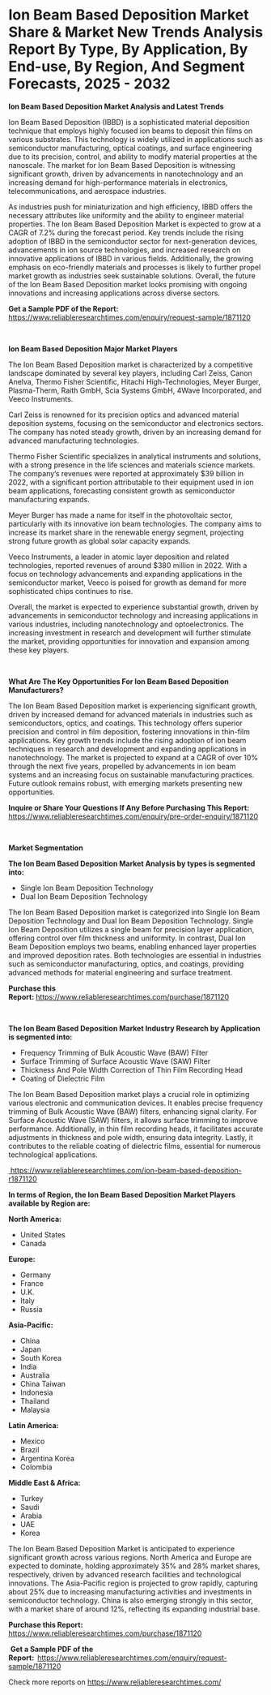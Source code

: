 <p><h1>Ion Beam Based Deposition Market Share & Market New Trends Analysis Report By Type, By Application, By End-use, By Region, And Segment Forecasts, 2025 - 2032</h1></p><p><strong>Ion Beam Based Deposition Market Analysis and Latest Trends</strong></p>
<p><p>Ion Beam Based Deposition (IBBD) is a sophisticated material deposition technique that employs highly focused ion beams to deposit thin films on various substrates. This technology is widely utilized in applications such as semiconductor manufacturing, optical coatings, and surface engineering due to its precision, control, and ability to modify material properties at the nanoscale. The market for Ion Beam Based Deposition is witnessing significant growth, driven by advancements in nanotechnology and an increasing demand for high-performance materials in electronics, telecommunications, and aerospace industries.</p><p>As industries push for miniaturization and high efficiency, IBBD offers the necessary attributes like uniformity and the ability to engineer material properties. The Ion Beam Based Deposition Market is expected to grow at a CAGR of 7.2% during the forecast period. Key trends include the rising adoption of IBBD in the semiconductor sector for next-generation devices, advancements in ion source technologies, and increased research on innovative applications of IBBD in various fields. Additionally, the growing emphasis on eco-friendly materials and processes is likely to further propel market growth as industries seek sustainable solutions. Overall, the future of the Ion Beam Based Deposition market looks promising with ongoing innovations and increasing applications across diverse sectors.</p></p>
<p><strong>Get a Sample PDF of the Report:&nbsp;</strong> <a href="https://www.reliableresearchtimes.com/enquiry/request-sample/1871120?utm_campaign=3281&utm_medium=2&utm_source=Github&utm_content=ia&utm_term=03042025&utm_id=ion-beam-based-deposition">https://www.reliableresearchtimes.com/enquiry/request-sample/1871120</a></p>
<p>&nbsp;</p>
<p><strong>Ion Beam Based Deposition Major Market Players</strong></p>
<p><p>The Ion Beam Based Deposition market is characterized by a competitive landscape dominated by several key players, including Carl Zeiss, Canon Anelva, Thermo Fisher Scientific, Hitachi High-Technologies, Meyer Burger, Plasma-Therm, Raith GmbH, Scia Systems GmbH, 4Wave Incorporated, and Veeco Instruments. </p><p>Carl Zeiss is renowned for its precision optics and advanced material deposition systems, focusing on the semiconductor and electronics sectors. The company has noted steady growth, driven by an increasing demand for advanced manufacturing technologies. </p><p>Thermo Fisher Scientific specializes in analytical instruments and solutions, with a strong presence in the life sciences and materials science markets. The company’s revenues were reported at approximately $39 billion in 2022, with a significant portion attributable to their equipment used in ion beam applications, forecasting consistent growth as semiconductor manufacturing expands.</p><p>Meyer Burger has made a name for itself in the photovoltaic sector, particularly with its innovative ion beam technologies. The company aims to increase its market share in the renewable energy segment, projecting strong future growth as global solar capacity expands.</p><p>Veeco Instruments, a leader in atomic layer deposition and related technologies, reported revenues of around $380 million in 2022. With a focus on technology advancements and expanding applications in the semiconductor market, Veeco is poised for growth as demand for more sophisticated chips continues to rise.</p><p>Overall, the market is expected to experience substantial growth, driven by advancements in semiconductor technology and increasing applications in various industries, including nanotechnology and optoelectronics. The increasing investment in research and development will further stimulate the market, providing opportunities for innovation and expansion among these key players.</p></p>
<p>&nbsp;</p>
<p><strong>What Are The Key Opportunities For Ion Beam Based Deposition Manufacturers?</strong></p>
<p><p>The Ion Beam Based Deposition market is experiencing significant growth, driven by increased demand for advanced materials in industries such as semiconductors, optics, and coatings. This technology offers superior precision and control in film deposition, fostering innovations in thin-film applications. Key growth trends include the rising adoption of ion beam techniques in research and development and expanding applications in nanotechnology. The market is projected to expand at a CAGR of over 10% through the next five years, propelled by advancements in ion beam systems and an increasing focus on sustainable manufacturing practices. Future outlook remains robust, with emerging markets presenting new opportunities.</p></p>
<p><strong>Inquire or Share Your Questions If Any Before Purchasing This Report:</strong> <a href="https://www.reliableresearchtimes.com/enquiry/pre-order-enquiry/1871120?utm_campaign=3281&utm_medium=2&utm_source=Github&utm_content=ia&utm_term=03042025&utm_id=ion-beam-based-deposition">https://www.reliableresearchtimes.com/enquiry/pre-order-enquiry/1871120</a></p>
<p>&nbsp;</p>
<p><strong>Market Segmentation</strong></p>
<p><strong>The Ion Beam Based Deposition Market Analysis by types is segmented into:</strong></p>
<p><ul><li>Single Ion Beam Deposition Technology</li><li>Dual Ion Beam Deposition Technology</li></ul></p>
<p><p>The Ion Beam Based Deposition market is categorized into Single Ion Beam Deposition Technology and Dual Ion Beam Deposition Technology. Single Ion Beam Deposition utilizes a single beam for precision layer application, offering control over film thickness and uniformity. In contrast, Dual Ion Beam Deposition employs two beams, enabling enhanced layer properties and improved deposition rates. Both technologies are essential in industries such as semiconductor manufacturing, optics, and coatings, providing advanced methods for material engineering and surface treatment.</p></p>
<p><strong>Purchase this Report:&nbsp;</strong><a href="https://www.reliableresearchtimes.com/purchase/1871120?utm_campaign=3281&utm_medium=2&utm_source=Github&utm_content=ia&utm_term=03042025&utm_id=ion-beam-based-deposition">https://www.reliableresearchtimes.com/purchase/1871120</a></p>
<p>&nbsp;</p>
<p><strong>The Ion Beam Based Deposition Market Industry Research by Application is segmented into:</strong></p>
<p><ul><li>Frequency Trimming of Bulk Acoustic Wave (BAW) Filter</li><li>Surface Trimming of Surface Acoustic Wave (SAW) Filter</li><li>Thickness And Pole Width Correction of Thin Film Recording Head</li><li>Coating of Dielectric Film</li></ul></p>
<p><p>The Ion Beam Based Deposition market plays a crucial role in optimizing various electronic and communication devices. It enables precise frequency trimming of Bulk Acoustic Wave (BAW) filters, enhancing signal clarity. For Surface Acoustic Wave (SAW) filters, it allows surface trimming to improve performance. Additionally, in thin film recording heads, it facilitates accurate adjustments in thickness and pole width, ensuring data integrity. Lastly, it contributes to the reliable coating of dielectric films, essential for numerous technological applications.</p></p>
<p><a href="https://www.reliableresearchtimes.com/ion-beam-based-deposition-r1871120?utm_campaign=3281&utm_medium=2&utm_source=Github&utm_content=ia&utm_term=03042025&utm_id=ion-beam-based-deposition">&nbsp;https://www.reliableresearchtimes.com/ion-beam-based-deposition-r1871120</a></p>
<p><strong>In terms of Region, the Ion Beam Based Deposition Market Players available by Region are:</strong></p>
<p>
    <p> <strong> North America: </strong>
        <ul>
            <li>United States</li>
            <li>Canada</li>
        </ul>
        </p> 
    <p> <strong> Europe: </strong>
        <ul>
            <li>Germany</li>
            <li>France</li>
            <li>U.K.</li>
            <li>Italy</li>
            <li>Russia</li>
        </ul>
        </p> 
    <p> <strong> Asia-Pacific: </strong>
        <ul>
            <li>China</li>
            <li>Japan</li>
            <li>South Korea</li>
            <li>India</li>
            <li>Australia</li>
            <li>China Taiwan</li>
            <li>Indonesia</li>
            <li>Thailand</li>
            <li>Malaysia</li>
        </ul>
        </p> 
    <p> <strong> Latin America: </strong>
        <ul>
            <li>Mexico</li>
            <li>Brazil</li>
            <li>Argentina Korea</li>
            <li>Colombia</li>
        </ul>
        </p> 
    <p> <strong> Middle East & Africa: </strong>
        <ul>
            <li>Turkey</li>
            <li>Saudi</li>
            <li>Arabia</li>
            <li>UAE</li>
            <li>Korea</li>
        </ul>
    </p>
    </p>
<p><p>The Ion Beam Based Deposition Market is anticipated to experience significant growth across various regions. North America and Europe are expected to dominate, holding approximately 35% and 28% market shares, respectively, driven by advanced research facilities and technological innovations. The Asia-Pacific region is projected to grow rapidly, capturing about 25% due to increasing manufacturing activities and investments in semiconductor technology. China is also emerging strongly in this sector, with a market share of around 12%, reflecting its expanding industrial base.</p></p>
<p><strong>Purchase this Report: </strong><a href="https://www.reliableresearchtimes.com/purchase/1871120?utm_campaign=3281&utm_medium=2&utm_source=Github&utm_content=ia&utm_term=03042025&utm_id=ion-beam-based-deposition">https://www.reliableresearchtimes.com/purchase/1871120</a></p>
<p>&nbsp;<strong>Get a Sample PDF of the Report:&nbsp;&nbsp;</strong><a href="https://www.reliableresearchtimes.com/enquiry/request-sample/1871120?utm_campaign=3281&utm_medium=2&utm_source=Github&utm_content=ia&utm_term=03042025&utm_id=ion-beam-based-deposition">https://www.reliableresearchtimes.com/enquiry/request-sample/1871120</a></p>
<p><strong></strong></p>
<p>Check more reports on <a href="https://www.reliableresearchtimes.com/?utm_campaign=3281&utm_medium=2&utm_source=Github&utm_content=ia&utm_term=03042025&utm_id=ion-beam-based-deposition">https://www.reliableresearchtimes.com/</a></p>